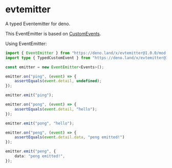 # evtemitter

A typed Eventemitter for deno.

This EventEmitter is based on
[CustomEvents](https://developer.mozilla.org/en-US/docs/Web/API/CustomEvent/CustomEvent).

Using EventEmitter:

```typescript
import { EventEmitter } from "https://deno.land/x/evtemitter@1.0.0/mod.ts";
import type { TypedCustomEvent } from "https://deno.land/x/evtemitter@1.0.0/mod.ts";

const emitter = new EventEmitter<Events>();

emitter.on("ping", (event) => {
    assertEquals(event.detail, undefined);
});

emitter.emit("ping");

emitter.on("pong", (event) => {
    assertEquals(event.detail, "hello");
});

emitter.emit("pong", "hello");

emitter.on("peng", (event) => {
    assertEquals(event.detail.data, "peng emitted!")
});

emitter.emit("peng", {
    data: "peng emitted!",
});
```
